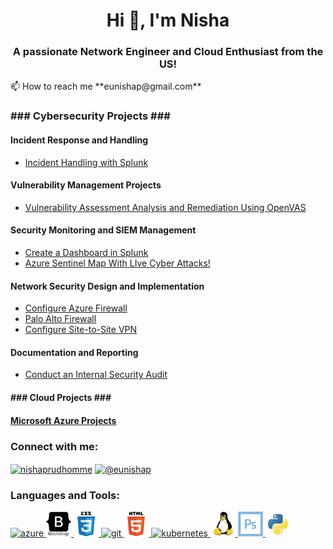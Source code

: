 <h1 align="center">Hi 👋, I'm Nisha</h1>
<h3 align="center">A passionate Network Engineer and Cloud Enthusiast from the US!</h3>


<p> 📫 How to reach me **eunishap@gmail.com** </p>
<p></p>
<h3> ### Cybersecurity Projects ### </h3>

<!--Incident Response and Handling: Include case studies where you effectively detected, analyzed, and responded to security incidents such as malware outbreaks, data breaches, or DDoS attacks. Highlight your ability to contain and remediate these incidents while minimizing impact.-->
<h4> Incident Response and Handling </h4>
<ul>
  <li>  <a href = "#" > Incident Handling with Splunk </a> </li>
    
</ul>


<!--Vulnerability Assessment and Penetration Testing: Showcase projects where you conducted thorough vulnerability assessments and penetration tests on both web applications and network infrastructure. Demonstrate how you identified weaknesses and provided recommendations for remediation.-->
<h4> Vulnerability Management Projects</h4>
<ul>
  <li>  <a href = "https://github.com/Nisha318/Security/blob/main/Cybersecurity%20Vulnerability%20Management%20Project%20--%20OpenVAS/README.md"> Vulnerability Assessment Analysis and Remediation Using OpenVAS </a> </li>
</ul>

<!--Security Monitoring and SIEM Management: Describe projects where you set up and managed security monitoring systems, like SIEM (Security Information and Event Management), to monitor the network for suspicious activities and potential threats.-->
<h4> Security Monitoring and SIEM Management</h4>

<ul>
  <li> <a href="https://github.com/Nisha318/Splunk-Projects/tree/main/Create%20Dashboard%20in%20Splunk%20"> Create a Dashboard in Splunk </a> </li>
  <li> <a href="#"> Azure Sentinel Map With LIve Cyber Attacks! </a> </li>
</ul>


<!--Threat Intelligence Analysis: Present examples of how you utilized threat intelligence feeds to proactively identify emerging threats and adapt security strategies accordingly.-->

<!--Security Policy and Compliance: Showcase your experience in developing security policies, procedures, and guidelines aligned with industry standards and compliance frameworks (e.g., ISO 27001, NIST, GDPR).-->

<!--Network Security Design and Implementation: Provide examples of network security projects where you designed and implemented secure network architectures, firewalls, VPNs, and other security solutions.-->
<h4> Network Security Design and Implementation</h4>
<ul>
  <li> <a href="#"> Configure Azure Firewall </a> </li>
  <li> <a href="#"> Palo Alto Firewall </a> </li>
  <li> <a href="#"> Configure Site-to-Site VPN </a> </li>
</ul>
<!--Identity and Access Management (IAM): Discuss IAM projects where you improved access control measures, implemented multi-factor authentication, and ensured least privilege principles were followed.-->

<!--Security Awareness and Training: Share any initiatives you led to educate employees about security best practices and raise security awareness across the organization.-->

<!--Threat Hunting and Analysis: Illustrate how you conducted proactive threat-hunting activities to search for potential threats and anomalies within the network.-->

<!--Security Tool Evaluation and Integration: Describe projects where you evaluated and integrated various security tools and technologies to enhance the overall security posture of an organization.-->

<!--Documentation and Reporting: Showcase your ability to create comprehensive security reports, detailing findings, recommendations, and risk assessments for different stakeholders.-->
<h4> Documentation and Reporting </h4>
<ul>
  <li>  <a href = "#"> Conduct an Internal Security Audit </a> </li>
</ul>

<!--Collaboration and Teamwork: Highlight any collaborative projects where you worked with cross-functional teams to address security challenges and implement solutions.-->






<h4> ### Cloud Projects ### </h4>
<h4> <a href="https://github.com/Nisha318/Microsoft-Azure-AZ-104-Azure-Administration-Lab-Walkthroughs"> Microsoft Azure Projects </a> </h4>


<h3 align="left">Connect with me:</h3>
<p align="left">
<a href="https://linkedin.com/in/nishaprudhomme" target="blank"><img align="center" src="https://raw.githubusercontent.com/rahuldkjain/github-profile-readme-generator/master/src/images/icons/Social/linked-in-alt.svg" alt="nishaprudhomme" height="30" width="40" /></a>
<a href="https://medium.com/@eunishap" target="blank"><img align="center" src="https://raw.githubusercontent.com/rahuldkjain/github-profile-readme-generator/master/src/images/icons/Social/medium.svg" alt="@eunishap" height="30" width="40" /></a>
</p>

<h3 align="left">Languages and Tools:</h3>
<p align="left"> <a href="https://azure.microsoft.com/en-in/" target="_blank" rel="noreferrer"> <img src="https://www.vectorlogo.zone/logos/microsoft_azure/microsoft_azure-icon.svg" alt="azure" width="40" height="40"/> </a> <a href="https://getbootstrap.com" target="_blank" rel="noreferrer"> <img src="https://raw.githubusercontent.com/devicons/devicon/master/icons/bootstrap/bootstrap-plain-wordmark.svg" alt="bootstrap" width="40" height="40"/> </a> <a href="https://www.w3schools.com/css/" target="_blank" rel="noreferrer"> <img src="https://raw.githubusercontent.com/devicons/devicon/master/icons/css3/css3-original-wordmark.svg" alt="css3" width="40" height="40"/> </a> <a href="https://git-scm.com/" target="_blank" rel="noreferrer"> <img src="https://www.vectorlogo.zone/logos/git-scm/git-scm-icon.svg" alt="git" width="40" height="40"/> </a> <a href="https://www.w3.org/html/" target="_blank" rel="noreferrer"> <img src="https://raw.githubusercontent.com/devicons/devicon/master/icons/html5/html5-original-wordmark.svg" alt="html5" width="40" height="40"/> </a> <a href="https://kubernetes.io" target="_blank" rel="noreferrer"> <img src="https://www.vectorlogo.zone/logos/kubernetes/kubernetes-icon.svg" alt="kubernetes" width="40" height="40"/> </a> <a href="https://www.linux.org/" target="_blank" rel="noreferrer"> <img src="https://raw.githubusercontent.com/devicons/devicon/master/icons/linux/linux-original.svg" alt="linux" width="40" height="40"/> </a> <a href="https://www.photoshop.com/en" target="_blank" rel="noreferrer"> <img src="https://raw.githubusercontent.com/devicons/devicon/master/icons/photoshop/photoshop-line.svg" alt="photoshop" width="40" height="40"/> </a> <a href="https://www.python.org" target="_blank" rel="noreferrer"> <img src="https://raw.githubusercontent.com/devicons/devicon/master/icons/python/python-original.svg" alt="python" width="40" height="40"/> </a> </p>
